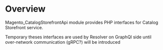 # Overview

Magento_CatalogStorefrontApi module provides PHP interfaces for Catalog Storefront service.

Temporary theses interfaces are used by Resolver on GraphQl side until over-network communication (gRPC?) will be introduced 